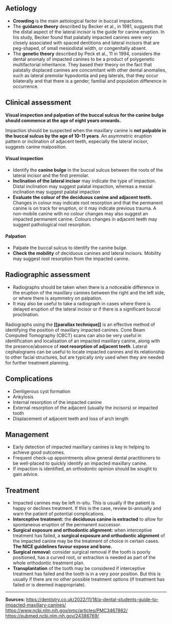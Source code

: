 ## Aetiology
* **Crowding** is the main aetiological factor in buccal impactions.
* The **guidance theory** described by Becker et al., in 1981, suggests that the distal aspect of the lateral incisor is the guide for canine eruption. In his study, Becker found that palatally impacted canines were very closely associated with spaced dentitions and lateral incisors that are peg-shaped, of small mesiodistal width, or congenitally absent.
* The **genetic theory** described by Peck et al., 11 in 1994, considers the dental anomaly of impacted canines to be a product of polygenetic multifactorial inheritance. They based their theory on the fact that palatally displaced canines are concomitant with other dental anomalies, such as lateral premolar hypodontia and peg laterals, that they occur bilaterally and that there is a gender, familial and population difference in occurrence.

## Clinical assessment

**Visual inspection and palpation of the buccal sulcus for the canine bulge should commence at the age of eight years onwards.**

Impaction should be suspected when the maxillary canine is **not palpable in the buccal sulcus by the age of 10–11 years**. An asymmetric eruption pattern or inclination of adjacent teeth, especially the lateral incisor, suggests canine malposition.

#### Visual inspection
* Identify the **canine bulge** in the buccal sulcus between the roots of the lateral incisor and the first premolar.
* **Inclination of the lateral incisor** may indicate the type of impaction. Distal inclination may suggest palatal impaction, whereas a mesial inclination may suggest palatal impaction
* **Evaluate the colour of the deciduous canine and adjacent teeth.** Changes in colour may indicate root resorption and that the permanent canine is on track for eruption, or it may indicate previous trauma. A non-mobile canine with no colour changes may also suggest an impacted permanent canine. Colours changes in adjacent teeth may suggest pathological root resorption.

#### Palpation
* Palpate the buccal sulcus to identify the canine bulge.
* **Check the mobility** of deciduous canines and lateral incisors. Mobility may suggest root resorption from the impacted canine. 

## Radiographic assessment
* Radiographs should be taken when there is a noticeable difference in the eruption of the maxillary canines between the right and the left side, or where there is asymmetry on palpation.
* It may also be useful to take a radiograph in cases where there is delayed eruption of the lateral incisor or if there is a significant buccal proclination.

Radiographs using the **[[parallax technique]]** is an effective method of identifying the position of maxillary impacted canines. Cone Beam Computed Tomography (CBCT) scans can also be very useful in identification and localisation of an impacted maxillary canine, along with the presence/absence of **root resorption of adjacent teeth**. Lateral cephalograms can be useful to locate impacted canines and its relationship to other facial structures, but are typically only used when they are needed for further treatment planning.

## Complications
* Dentigerous cyst formation
* Ankylosis
* Internal resorption of the impacted canine
* External resorption of the adjacent (usually the incisors) or impacted tooth
* Displacement of adjacent teeth and loss of arch length

## Management
* Early detection of impacted maxillary canines is key in helping to achieve good outcomes.
* Frequent check-up appointments allow general dental practitioners to be well-placed to quickly identify an impacted maxillary canine.
* If impaction is identified, an orthodontic opinion should be sought to gain advice.

## Treatment
* Impacted canines may be left in-situ. This is usually if the patient is happy or declines treatment. If this is the case, review bi-annually and warn the patient of potential complications.
* **Interceptive treatment:** the **deciduous canine is extracted** to allow for spontaneous eruption of the permanent successor.
* **Surgical exposure and orthodontic alignment:** when interceptive treatment has failed, a **surgical exposure and orthodontic alignment** of the impacted canine may be the treatment of choice in certain cases. **The NICE guidelines favour expose and bone.**
* **Surgical removal:** consider surgical removal if the tooth is poorly positioned, has a curved root, or extraction is needed as part of the whole orthodontic treatment plan.
* **Transplantation** of the tooth may be considered if interceptive treatment has failed and the tooth is in a very poor position. But this is usually if there are no other possible treatment options (if treatment has failed or is deemed inappropriate).

---

**Sources:**
https://dentistry.co.uk/2022/11/18/a-dental-students-guide-to-impacted-maxillary-canines/
https://www.ncbi.nlm.nih.gov/pmc/articles/PMC3467862/
https://pubmed.ncbi.nlm.nih.gov/24386769/

